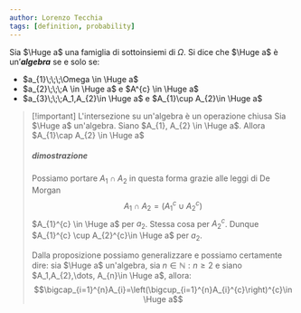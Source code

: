 ```yaml
---
author: Lorenzo Tecchia
tags: [definition, probability]
---
```

 Sia $\Huge a$ una famiglia di sottoinsiemi di $\Omega$. Si dice che $\Huge a$ è un’***algebra*** se e solo se:
- $a_{1}\;\;\;\Omega \in \Huge a$
- $a_{2}\;\;\;A \in \Huge a$ e $A^{c} \in \Huge a$
- $a_{3}\;\;\;A_1,A_{2}\in \Huge a$ e $A_{1}\cup A_{2}\in \Huge a$
>[!important] L'intersezione su un'algebra è un operazione chiusa
> Sia $\Huge a$ un'algebra. Siano $A_{1}, A_{2} \in \Huge a$. Allora $A_{1}\cap A_{2} \in \Huge a$
> ##### dimostrazione
> Possiamo portare $A_{1} \cap A_{2}$ in questa forma grazie alle leggi di De Morgan $$A_{1} \cap A_{2} = (A_{1}^c \cup A_{2}^c)$$
> $A_{1}^{c} \in \Huge a$ per $a_2$. Stessa cosa per $A_{2}^c$. Dunque $A_{1}^{c} \cup A_{2}^{c}\in \Huge a$ per $a_2$.
> 
> Dalla proposizione possiamo generalizzare e possiamo certamente dire: sia $\Huge a$ un'algebra, sia $n \in \mathbb{N}: n\geq 2$ e siano $A_1,A_{2},\dots, A_{n}\in \Huge a$, allora:$$\bigcap_{i=1}^{n}A_{i}=\left(\bigcup_{i=1}^{n}A_{i}^{c}\right)^{c}\in \Huge a$$
